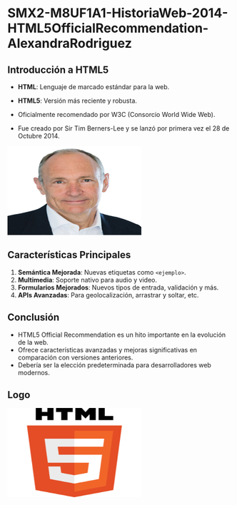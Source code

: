 # SMX2-M8UF1A1-HistoriaWeb-2014-HTML5OfficialRecommendation-AlexandraRodriguez

## Introducción a HTML5

- **HTML**: Lenguaje de marcado estándar para la web.
- **HTML5**: Versión más reciente y robusta.
- Oficialmente recomendado por W3C (Consorcio World Wide Web).

- Fue creado por Sir Tim Berners-Lee  y se lanzó por primera vez el 28 de Octubre 2014.

<img src="https://github.com/alexandra0720/SMX2-M8UF1A1-HistoriaWeb-2014-HTML5OfficialRecommendation-AlexandraRodriguez/blob/main/image.png" alt="Logo" width="300" height="200" />


## Características Principales

1. **Semántica Mejorada**: Nuevas etiquetas como `<ejemplo>`.
2. **Multimedia**: Soporte nativo para audio y video.
3. **Formularios Mejorados**: Nuevos tipos de entrada, validación y más.
4. **APIs Avanzadas**: Para geolocalización, arrastrar y soltar, etc.



## Conclusión

- HTML5 Official Recommendation es un hito importante en la evolución de la web.
- Ofrece características avanzadas y mejoras significativas en comparación con versiones anteriores.
- Debería ser la elección predeterminada para desarrolladores web modernos.

## Logo

<img src="https://github.com/alexandra0720/SMX2-M8UF1A1-HistoriaWeb-2014-HTML5OfficialRecommendation-AlexandraRodriguez/blob/main/logo.png" alt="Logo" width="300" height="200" />
